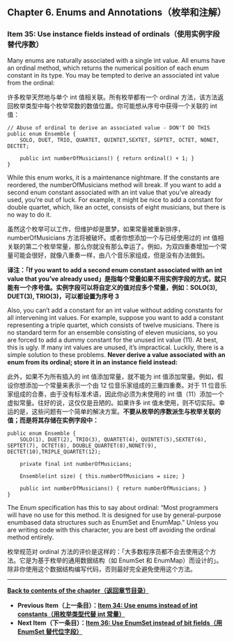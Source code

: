 ## Chapter 6. Enums and Annotations（枚举和注解）

### Item 35: Use instance fields instead of ordinals（使用实例字段替代序数）

Many enums are naturally associated with a single int value. All enums have an ordinal method, which returns the numerical position of each enum constant in its type. You may be tempted to derive an associated int value from the ordinal:

许多枚举天然地与单个 int 值相关联。所有枚举都有一个 ordinal 方法，该方法返回枚举类型中每个枚举常数的数值位置。你可能想从序号中获得一个关联的 int 值：

```
// Abuse of ordinal to derive an associated value - DON'T DO THIS
public enum Ensemble {
    SOLO, DUET, TRIO, QUARTET, QUINTET,SEXTET, SEPTET, OCTET, NONET, DECTET;

    public int numberOfMusicians() { return ordinal() + 1; }
}
```

While this enum works, it is a maintenance nightmare. If the constants are reordered, the numberOfMusicians method will break. If you want to add a second enum constant associated with an int value that you’ve already used, you’re out of luck. For example, it might be nice to add a constant for double quartet, which, like an octet, consists of eight musicians, but there is no way to do it.

虽然这个枚举可以工作，但维护却是噩梦。如果常量被重新排序，numberOfMusicians 方法将被破坏。或者你想添加一个与已经使用过的 int 值相关联的第二个枚举常量，那么你就没有那么幸运了。例如，为双四重奏增加一个常量可能会很好，就像八重奏一样，由八个音乐家组成，但是没有办法做到。

**译注：「If you want to add a second enum constant associated with an int value that you’ve already used」是指每个常量如果不用实例字段的方式，就只能有一个序号值。实例字段可以将自定义的值对应多个常量，例如：SOLO(3), DUET(3), TRIO(3)，可以都设置为序号 3**

Also, you can’t add a constant for an int value without adding constants for all intervening int values. For example, suppose you want to add a constant representing a triple quartet, which consists of twelve musicians. There is no standard term for an ensemble consisting of eleven musicians, so you are forced to add a dummy constant for the unused int value (11). At best, this is ugly. If many int values are unused, it’s impractical. Luckily, there is a simple solution to these problems. **Never derive a value associated with an enum from its ordinal; store it in an instance field instead:**

此外，如果不为所有插入的 int 值添加常量，就不能为 int 值添加常量。例如，假设你想添加一个常量来表示一个由 12 位音乐家组成的三重四重奏。对于 11 位音乐家组成的合奏，由于没有标准术语，因此你必须为未使用的 int 值（11）添加一个虚拟常量。往好的说，这仅仅是丑陋的。如果许多 int 值未使用，则不切实际。幸运的是，这些问题有一个简单的解决方案。**不要从枚举的序数派生与枚举关联的值；而是将其存储在实例字段中：**

```
public enum Ensemble {
    SOLO(1), DUET(2), TRIO(3), QUARTET(4), QUINTET(5),SEXTET(6), SEPTET(7), OCTET(8), DOUBLE_QUARTET(8),NONET(9), DECTET(10),TRIPLE_QUARTET(12);

    private final int numberOfMusicians;

    Ensemble(int size) { this.numberOfMusicians = size; }

    public int numberOfMusicians() { return numberOfMusicians; }
}
```

The Enum specification has this to say about ordinal: “Most programmers will have no use for this method. It is designed for use by general-purpose enumbased data structures such as EnumSet and EnumMap.” Unless you are writing code with this character, you are best off avoiding the ordinal method entirely.

枚举规范对 ordinal 方法的评价是这样的：「大多数程序员都不会去使用这个方法。它是为基于枚举的通用数据结构（如 EnumSet 和 EnumMap）而设计的」。除非你使用这个数据结构编写代码，否则最好完全避免使用这个方法。

---
**[Back to contents of the chapter（返回章节目录）](../Chapter-6/Chapter-6-Introduction.md)**
- **Previous Item（上一条目）：[Item 34: Use enums instead of int constants（用枚举类型代替 int 常量）](../Chapter-6/Chapter-6-Item-34-Use-enums-instead-of-int-constants.md)**
- **Next Item（下一条目）：[Item 36: Use EnumSet instead of bit fields（用 EnumSet 替代位字段）](../Chapter-6/Chapter-6-Item-36-Use-EnumSet-instead-of-bit-fields.md)**
